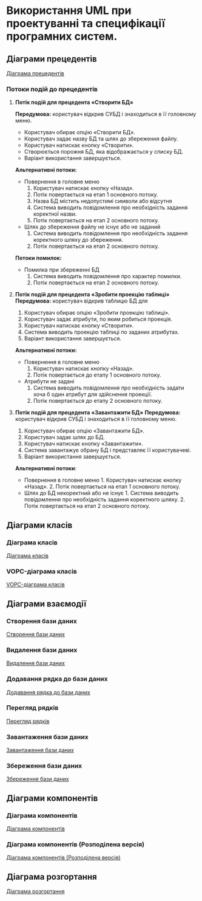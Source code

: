 # Використання UML при проектуванні та специфікації програмних систем.

## Діаграми прецедентів

[Діаграма прецедентів](https://github.com/PoixoN/essential-db/blob/main/img/step_1/11.use-case-diagram.png)

### Потоки подій до прецедентів

1. **Потік подій для прецедента «Створити БД»**

   **Передумова:** користувач відкрив СУБД і знаходиться в її головному меню.

   - Користувач обирає опцію «Створити БД».
   - Користувач задає назву БД та шлях до збереження файлу.
   - Користувач натискає кнопку «Створити».
   - Створюється порожня БД, яка відображається у списку БД.
   - Варіант використання завершується.

   **Альтернативні потоки:**

   - Повернення в головне меню
     1. Користувач натискає кнопку «Назад».
     2. Потік повертається на етап 1 основного потоку.
     3. Назва БД містить недопустимі символи або відсутня
     4. Система виводить повідомлення про необхідність задання коректної назви.
     5. Потік повертається на етап 2 основного потоку.
   - Шлях до збереження файлу не існує або не заданий
     1. Система виводить повідомлення про необхідність задання коректного шляху до збереження.
     2. Потік повертається на етап 2 основного потоку.

   **Потоки помилок:**

   - Помилка при збереженні БД
     1. Система виводить повідомлення про характер помилки.
     2. Потік повертається на етап 2 основного потоку.

2. **Потік подій для прецедента «Зробити проекцію таблиці»**
   **Передумова:** користувач відкрив таблицю БД для

   1. Користувач обирає опцію «Зробити проекцію таблиці».
   2. Користувач задає атрибути, по яким робиться проекція.
   3. Користувач натискає кнопку «Створити».
   4. Cистема виводить проекцію таблиці по заданих атрибутах.
   5. Варіант використання завершується.

   **Альтернативні потоки:**

   - Повернення в головне меню
     1. Користувач натискає кнопку «Назад».
     2. Потік повертається до етапу 1 основного потоку.
   - Атрибути не задані
     1. Система виводить повідомлення про необхідність задати хоча б один атрибут для здійснення проекції.
     2. Потік повертається до етапу 2 основного потоку.

3. **Потік подій для прецедента «Завантажити БД»**
   **Передумова:** користувач відкрив СУБД і знаходиться в її головному меню.

   1. Користувач обирає опцію «Завантажити БД».
   2. Користувач задає шлях до БД.
   3. Користувач натискає кнопку «Завантажити».
   4. Система завантажує обрану БД і представляє її користувачеві.
   5. Варіант використання завершується.

   **Альтернативні потоки**:

   - Повернення в головне меню 1. Користувач натискає кнопку «Назад». 2. Потік повертається на етап 1 основного потоку.
   - Шлях до БД некоректний або не існує 1. Система виводить повідомлення про необхідність задання коректного шляху. 2. Потік повертається на етап 2 основного потоку.

## Діаграми класів

### Діаграма класів

[Діаграма класів](https://github.com/PoixoN/essential-db/blob/main/img/step_1/1.class-diagram.png)

### VOPC-діаграма класів

[VOPC-діаграма класів](https://github.com/PoixoN/essential-db/blob/main/img/step_1/2.vopc-class-diagram.png)

## Діаграми взаємодії

### Створення бази даних

[Створення бази даних](https://github.com/PoixoN/essential-db/blob/main/img/step_1/3.sequence-diagram-post-db.png)

### Видалення бази даних

[Видалення бази даних](https://github.com/PoixoN/essential-db/blob/main/img/step_1/12.sequence-diagram-delete-db.png)

### Додавання рядка до бази даних

[Додавання рядка до бази даних](https://github.com/PoixoN/essential-db/blob/main/img/step_1/4.sequence-diagram-put-row.png)

### Перегляд рядків

[Перегляд рядків](https://github.com/PoixoN/essential-db/blob/main/img/step_1/5.sequence-diagram-get-rows.png)

### Завантаження бази даних

[Завантаження бази даних](https://github.com/PoixoN/essential-db/blob/main/img/step_1/6.sequence-diagram-restore-db.png)

### Збереження бази даних

[Збереження бази даних](https://github.com/PoixoN/essential-db/blob/main/img/step_1/7.sequence-diagram-save-db.png)

## Діаграми компонентів

### Діаграма компонентів

[Діаграма компонентів](https://github.com/PoixoN/essential-db/blob/main/img/step_1/8.component-diagram.png)

### Діаграма компонентів (Розподілена версія)

[Діаграма компонентів (Розподілена версія)](https://github.com/PoixoN/essential-db/blob/main/img/step_1/9.component-diagram-distributed-version.png)

## Діаграма розгортання

[ Діаграма розгортання](https://github.com/PoixoN/essential-db/blob/main/img/step_1/10.deployment-diagram.png)
